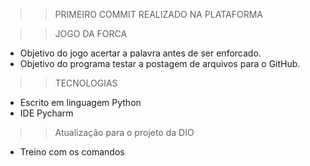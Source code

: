 >> PRIMEIRO COMMIT REALIZADO NA PLATAFORMA

>> JOGO DA FORCA

- Objetivo do jogo acertar a palavra antes de ser enforcado.
- Objetivo do programa testar a postagem de arquivos para o GitHub.

>> TECNOLOGIAS

- Escrito em linguagem Python
- IDE Pycharm

>> Atualização para o projeto da DIO

- Treino com os comandos
